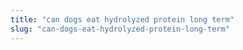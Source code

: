 ```yaml
---
title: "can dogs eat hydrolyzed protein long term"
slug: "can-dogs-eat-hydrolyzed-protein-long-term"
---
```


